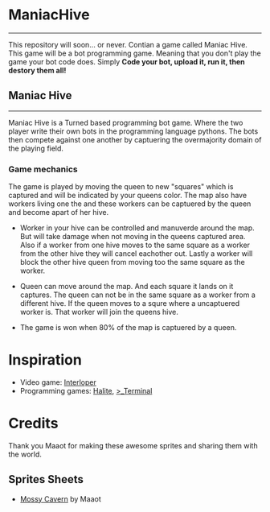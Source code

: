 # ManiacHive
---
This repository will soon... or never.
Contian a game called Maniac Hive.
This game will be a bot programming game. Meaning that you don't play
the game your bot code does. 
Simply **Code your bot, upload it, run it, then destory them all!** 

## Maniac Hive
---
Maniac Hive is a Turned based programming bot game. 
Where the two player write their own bots in the programming language pythons.
The bots then compete against one another by captuering the overmajority domain 
of the playing field.

### Game mechanics
The game is played by moving the queen to new "squares" which is captured and 
will be indicated by your queens color. The map also have workers living one the 
and these workers can be captuered by the queen and become apart of her hive.

* Worker in your hive can be controlled and manuverde around the map. But will
  take damage when not moving in the queens captured area. Also if a worker from 
  one hive moves to the same square as a worker from the other hive they will 
  cancel eachother out. Lastly a worker will block the other hive queen from moving
  too the same square as the worker.

* Queen can move around the map. And each square it lands on it captures. The queen 
  can not be in the same square as a worker from a different hive. If the queen moves
  to a squre where a uncaptuered worker is. That worker will join the queens hive.

* The game is won when 80% of the map is captuered by a queen. 

# Inspiration
* Video game: [Interloper](http://interlopergame.com/) 
* Programming games: [Halite](https://halite.io/), [>_Terminal](https://terminal.c1games.com/)

# Credits
Thank you Maaot for making these awesome sprites and sharing them with the world.

## Sprites Sheets
* [Mossy Cavern](https://maaot.itch.io/mossy-cavern) by Maaot

